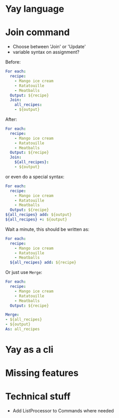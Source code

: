 # Yay language

# Join command
* Choose between 'Join' or 'Update'
* variable syntax on assignment?

Before:
```yaml
For each:
  recipe:
    - Mango ice cream
    - Ratatouille
    - Meatballs
  Output: ${recipe}
  Join:
    all_recipes:
    - ${output}
```

After:
```yaml
For each:
  recipe:
    - Mango ice cream
    - Ratatouille
    - Meatballs
  Output: ${recipe}
  Join:
    ${all_recipes}:
    - ${output}
```

or even do a special syntax:

```yaml
For each:
  recipe:
    - Mango ice cream
    - Ratatouille
    - Meatballs
  Output: ${recipe}
${all_recipes} add: ${output}
${all_recipes} +: ${output}
```

Wait a minute, this should be written as:
```yaml
For each:
  recipe:
    - Mango ice cream
    - Ratatouille
    - Meatballs
  ${all_recipes} add: ${recipe}
```


Or just use `Merge`:
```yaml
For each:
  recipe:
    - Mango ice cream
    - Ratatouille
    - Meatballs
  Output: ${recipe}

Merge:
- ${all_recipes}
- ${output}
As: all_recipes
```

# Yay as a cli

# Missing features

# Technical stuff
* Add ListProcessor to Commands where needed